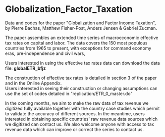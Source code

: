 # Globalization_Factor_Taxation
Data and codes for the paper "Globalization and Factor Income Taxation", by Pierre Bachas, Matthew Fisher-Post, Anders Jensen & Gabriel Zucman.

The paper assembles an extended time series of macroeconomic effective tax rates on capital and labor.
The data covers the 150 most populous countries from 1965 to present, with exceptions for command economy eras, pre-independence and civil wars, 

Users interested in using the effective tax rates data can download the data file: **globalETR_bfjz**
 
The construction of effective tax rates is detailed in section 3 of the paper and in the Online Appendix.  
Users interested in seeing their construction or changing assumptions can use the set of codes detailed in "replication/ETR_0_master.do" 

In the coming months, we aim to make the raw data of tax revenue we digitized fully available together with the country case studies which permit to validate the accuracy of different sources. In the meantime, users interested in obtaining specific countries' raw revenue data sources which we digitized can contact us. 
We also welcome anyone with access to tax revenue data which can improve or correct the series to contact us. 

